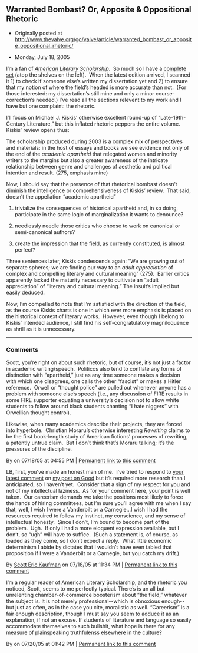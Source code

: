 ## Warranted Bombast? Or, Apposite & Oppositional Rhetoric

 * Originally posted at http://www.thevalve.org/go/valve/article/warranted_bombast_or_apposite_oppositional_rhetoric/

* Monday, July 18, 2005 

I’m a fan of [_American Literary Scholarship_](http://www.dukeupress.edu/als).  So much so I have a [complete set](http://acephalous.typepad.com/photos/home/home_1.jpg) (atop the shelves on the left).  When the latest edition arrived, I scanned it 1) to check if someone else’s written my dissertation yet and 2) to ensure that my notion of where the field’s headed is more accurate than not.  (For those interested: my dissertation’s still mine and only a minor course-correction’s needed.)  I’ve read all the sections relevent to my work and I have but one complaint: the rhetoric.  

I’ll focus on Michael J. Kiskis’ otherwise excellent round-up of “Late-19th-Century Literature,” but this inflated rhetoric peppers the entire volume.  Kiskis’ review opens thus:

The scholarship produced during 2003 is a complex mix of perspectives and materials: in the host of essays and books we see evidence not only of the end of the _academic apartheid_ that relegated women and minority writers to the margins but also a greater awareness of the intricate relationship between genre and challenges of aesthetic and political intention and result. (275, emphasis mine)

Now, I should say that the presence of that rhetorical bombast doesn’t diminish the intelligence or comprehensiveness of Kiskis’ review.  That said, doesn’t the appellation “academic apartheid” 

1) trivialize the consequences of historical apartheid and, in so doing, participate in the same logic of marginalization it wants to denounce? 

2) needlessly needle those critics who choose to work on canonical or semi-canonical authors?

3) create the impression that the field, as currently constituted, is almost perfect?

Three sentences later, Kiskis condescends again: “We are growing out of separate spheres; we are finding our way to an _adult appreciation_ of complex and compelling literary and cultural meaning” (275).  Earlier critics apparently lacked the maturity necessary to cultivate an “adult appreciation” of “literary and cultural meaning.”  The insult’s implied but easily deduced.  

Now, I’m compelled to note that I’m satisfied with the direction of the field, as the course Kiskis charts is one in which ever more emphasis is placed on the historical context of literary works.  However, even though I belong to Kiskis’ intended audience, I still find his self-congratulatory magniloquence as shrill as it is unnecessary.  

---

### Comments

Scott, you’re right on about such rhetoric, but of course, it’s not just a factor in academic writing/speech.  Politicos also tend to conflate any forms of distinction with “apartheid,” just as any time someone makes a decision with which one disagrees, one calls the other “fascist” or makes a Hitler reference.  Orwell or “thought police” are pulled out whenever anyone has a problem with someone else’s speech (i.e., any discussion of FIRE results in some FIRE supporter equating a university’s decision not to allow white students to follow around black students chanting “I hate niggers” with Orwellian thought control).  

Likewise, when many academics describe their projects, they are forced into hyperbole.  Christian Moraru’s otherwise interesting *Rewriting* claims to be the first book-length study of American fictions’ processes of rewriting, a patently untrue claim.  But I don’t think that’s Moraru talking; it’s the pressures of the discipline.

By  on 07/18/05 at 04:55 PM | [Permanent link to this comment](http://www.thevalve.org/go/valve/article/warranted_bombast_or_apposite_oppositional_rhetoric/#2482)
[]()

LB, first, you’ve made an honest man of me.  I’ve tried to respond to [your latest comment](http://acephalous.typepad.com/acephalous/2005/07/theorys_empire__3.html#comment-7408234) on [my post on Good](http://acephalous.typepad.com/acephalous/2005/07/theorys_empire__3.html) but it’s required more research than I anticipated, so I haven’t yet.  Consider that a sign of my respect for you and not of my intellectual laziness.  As for your comment here, your point is well taken.  Our careerism demands we take the positions most likely to force the hands of hiring committees, but I’m sure you’ll agree with me when I say that, well, I wish I were a Vanderbilt or a Carnegie...I wish I had the resources required to follow my instinct, my conscience, and my sense of intellectual honesty.  Since I don’t, I’m bound to become part of the problem.  Ugh.  If only I had a more eloquent expression available, but I don’t, so “ugh” will have to suffice.  (Such a statement is, of course, as loaded as they come, so I don’t expect a reply.  What little economic determinism I abide by dictates that I wouldn’t have even tabled that proposition if I were a Vanderbilt or a Carnegie, but you catch my drift.)

By [Scott Eric Kaufman](http://acephalous.typepad.com) on 07/18/05 at 11:34 PM | [Permanent link to this comment](http://www.thevalve.org/go/valve/article/warranted_bombast_or_apposite_oppositional_rhetoric/#2486)
[]()

I’m a regular reader of American Literary Scholarship, and the rhetoric you noticed, Scott, seems to me perfectly typical. There’s is an all but unrelenting chamber-of-commerce boosterism about “the field,” whatever the subject is. It is not merely professional--which is obnoxious enough--but just as often, as in the case you cite, moralistic as well. “Careerism” is a fair enough description, though I must say you seem to adduce it as an explanation, if not an excuse. If students of literature and language so easily accommodate themselves to such bullshit, what hope is there for any measure of plainspeaking truthfulenss elsewhere in the culture?

By  on 07/20/05 at 01:42 PM | [Permanent link to this comment](http://www.thevalve.org/go/valve/article/warranted_bombast_or_apposite_oppositional_rhetoric/#2512)


